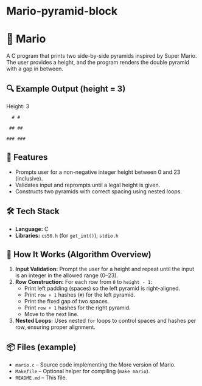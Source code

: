 # Mario-pyramid-block

# 🧱 Mario 

A C program that prints two side-by-side pyramids inspired by Super Mario. The user provides a height, and the program renders the double pyramid with a gap in between.

## 🔍 Example Output (height = 3)
Height: 3

      # # 
      
     ## ##
     
    ### ###

## 🚀 Features
- Prompts user for a non-negative integer height between 0 and 23 (inclusive).
- Validates input and reprompts until a legal height is given.
- Constructs two pyramids with correct spacing using nested loops.

## 🛠 Tech Stack
- **Language:** C  
- **Libraries:** `cs50.h` (for `get_int()`), `stdio.h`

## 🧠 How It Works (Algorithm Overview)
1. **Input Validation:** Prompt the user for a height and repeat until the input is an integer in the allowed range (0–23).
2. **Row Construction:** For each row from `0` to `height - 1`:
   - Print left padding (spaces) so the left pyramid is right-aligned.
   - Print `row + 1` hashes (`#`) for the left pyramid.
   - Print the fixed gap of two spaces.
   - Print `row + 1` hashes for the right pyramid.
   - Move to the next line.
3. **Nested Loops:** Uses nested `for` loops to control spaces and hashes per row, ensuring proper alignment.

## 📦 Files (example)
- `mario.c` – Source code implementing the More version of Mario.
- `Makefile` – Optional helper for compiling (`make mario`).
- `README.md` – This file.

